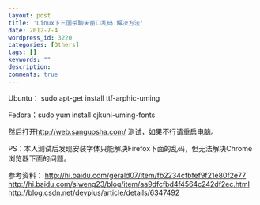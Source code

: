 ```yaml
---
layout: post
title: 'Linux下三国杀聊天窗口乱码 解决方法'
date: 2012-7-4
wordpress_id: 3220
categories: [Others]
tags: []
keywords: ""
description: 
comments: true
---
```

Ubuntu： sudo apt-get install ttf-arphic-uming

Fedora：sudo yum install cjkuni-uming-fonts

然后打开<http://web.sanguosha.com/> 测试，如果不行请重启电脑。


PS：本人测试后发现安装字体只能解决Firefox下面的乱码，但无法解决Chrome浏览器下面的问题。

参考资料：
<http://hi.baidu.com/gerald07/item/fb2234cfbfef9f21e80f2e77>
<http://hi.baidu.com/siweng23/blog/item/aa9dfcfbd4f4564c242df2ec.html>
<http://blog.csdn.net/devplus/article/details/6347492>
